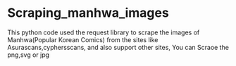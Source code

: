 # Scraping_manhwa_images
This python code used the request library to scrape the images of Manhwa(Popular Korean Comics) from the  sites like Asurascans,cyphersscans, and also support other sites,
You can Scraoe the png,svg or jpg
